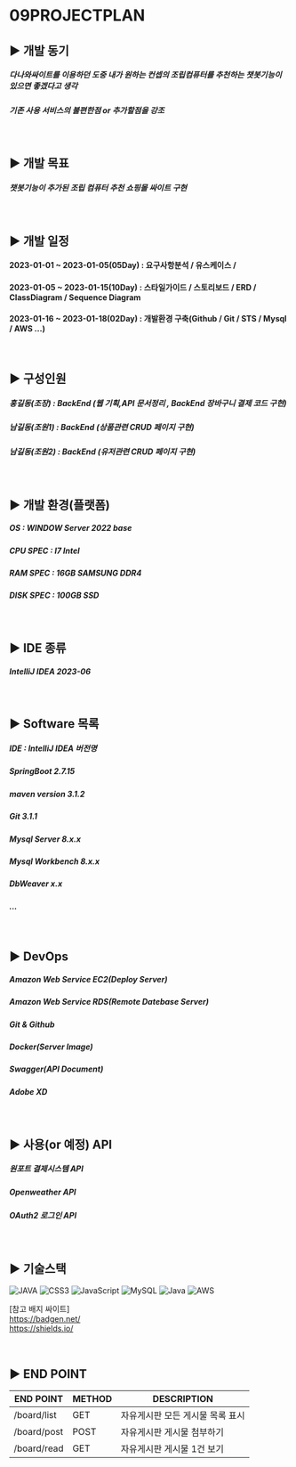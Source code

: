 09PROJECTPLAN
=

## ▶️ 개발 동기

##### 다나와싸이트를 이용하던 도중 내가 원하는 컨셉의 조립컴퓨터를 추천하는 챗봇기능이 있으면 좋겠다고 생각
##### 기존 사용 서비스의 불편한점 or 추가할점을 강조
<br/>

## ▶️ 개발 목표

##### 챗봇기능이 추가된 조립 컴퓨터 추천 쇼핑몰 싸이트 구현 
<br/>

## ▶️ 개발 일정
#### 2023-01-01 ~ 2023-01-05(05Day) : 요구사항분석 / 유스케이스 / 
#### 2023-01-05 ~ 2023-01-15(10Day) : 스타일가이드 / 스토리보드 / ERD / ClassDiagram / Sequence Diagram
#### 2023-01-16 ~ 2023-01-18(02Day) : 개발환경 구축(Github / Git / STS / Mysql / AWS ...)


<br/>

## ▶️ 구성인원 

##### 홍길동(조장)  : BackEnd (웹 기획,API 문서정리 , BackEnd 장바구니 결제 코드 구현)
##### 남길동(조원1) : BackEnd (상품관련 CRUD 페이지 구현)
##### 남길동(조원2) : BackEnd (유저관련 CRUD 페이지 구현)
<br/>

## ▶️ 개발 환경(플랫폼)

##### OS : WINDOW Server 2022 base
##### CPU SPEC : I7 Intel 
##### RAM SPEC : 16GB SAMSUNG DDR4
##### DISK SPEC : 100GB SSD 

<br/>

## ▶️ IDE 종류

##### IntelliJ IDEA 2023-06
<br/>

## ▶️ Software 목록

##### IDE : IntelliJ IDEA 버전명
##### SpringBoot 2.7.15
##### maven version 3.1.2
##### Git 3.1.1
##### Mysql Server 8.x.x
##### Mysql Workbench 8.x.x
##### DbWeaver x.x
##### ...
<br/>

## ▶️ DevOps 

##### Amazon Web Service EC2(Deploy Server)
##### Amazon Web Service RDS(Remote Datebase Server)
##### Git & Github
##### Docker(Server Image)
##### Swagger(API Document)
##### Adobe XD
<br/>



## ▶️ 사용(or 예정) API

##### 원포트 결제시스템 API
##### Openweather API
##### OAuth2 로그인 API

<br/>

## ▶️ 기술스택

![JAVA](https://img.shields.io/badge/html5-%23E34F26.svg?style=for-the-badge&logo=html5&logoColor=white)
![CSS3](https://img.shields.io/badge/css3-%231572B6.svg?style=for-the-badge&logo=css3&logoColor=white)
![JavaScript](https://img.shields.io/badge/javascript-%23323330.svg?style=for-the-badge&logo=javascript&logoColor=%23F7DF1E)
![MySQL](https://img.shields.io/badge/mysql-%2300f.svg?style=for-the-badge&logo=mysql&logoColor=white)
![Java](https://img.shields.io/badge/java-%23ED8B00.svg?style=for-the-badge&logo=java&logoColor=white)
![AWS](https://img.shields.io/badge/AWS-%23FF9900.svg?style=for-the-badge&logo=amazon-aws&logoColor=white)


[참고 배지 싸이트] <br/>
https://badgen.net/ <br/>
https://shields.io/


<br/>

## ▶️ END POINT 

|END POINT|METHOD|DESCRIPTION|
|------|---|---|
|/board/list|GET|자유게시판 모든 게시물 목록 표시|
|/board/post|POST|자유게시판 게시물 첨부하기|
|/board/read|GET|자유게시판 게시물 1건 보기|
<br/>







